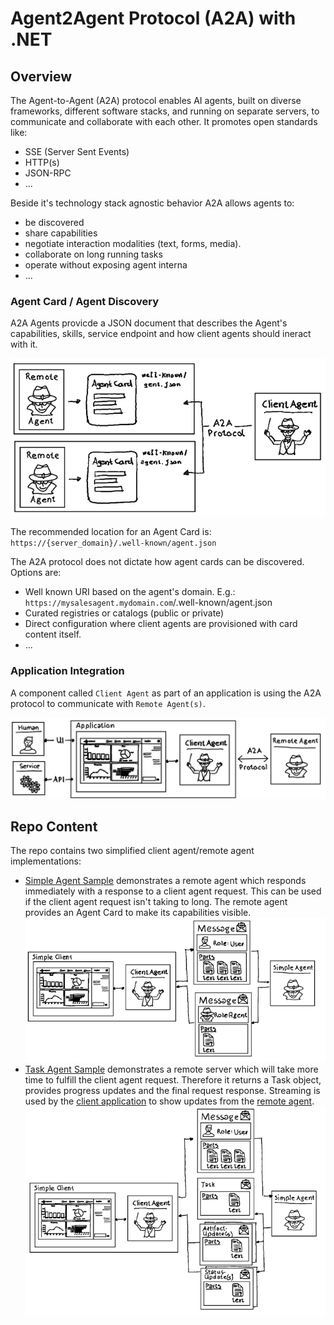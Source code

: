 # Agent2Agent Protocol (A2A) with .NET

## Overview

The Agent-to-Agent (A2A) protocol enables AI agents, built on diverse frameworks, different software stacks, and running on separate servers, to communicate and collaborate with each other. It promotes open standards like:

- SSE (Server Sent Events)
- HTTP(s)
- JSON-RPC
- ...

Beside it's technology stack agnostic behavior A2A allows agents to:
 
- be discovered
- share capabilities
- negotiate interaction modalities (text, forms, media).
- collaborate on long running tasks
- operate without exposing agent interna
- ...


### Agent Card / Agent Discovery

A2A Agents provicde a JSON document that describes the Agent's capabilities, skills, service endpoint and how client agents should ineract with it. 

![AgentDiscovery](./media/img/AgentDiscovery.png)

The recommended location for an Agent Card is: `https://{server_domain}/.well-known/agent.json`

The A2A protocol does not dictate how agent cards can be discovered. Options are: 

- Well known URI based on the agent's domain. E.g.: `https://mysalesagent.mydomain.com`/.well-known/agent.json
- Curated registries or catalogs (public or private)
- Direct configuration where client agents are provisioned with card content itself. 
- ...

### Application Integration

A component called `Client Agent` as part of an application is using the A2A protocol to communicate with `Remote Agent(s)`.

![ActorOverview](./media/img/ActorOverview.png)


## Repo Content

The repo contains two simplified client agent/remote agent implementations:

- [Simple Agent Sample](./src/SimpleAgentSample/) demonstrates a remote agent which responds immediately with a response to a client agent request. This can be used if the client agent request isn't taking to long. The remote agent provides an Agent Card to make its capabilities visible. ![SimpleSample](./media/img/SimpleSample.png)
- [Task Agent Sample](./src/TaskAgentSample/) demonstrates a remote server which will take more time to fulfill the client agent request. Therefore it returns a Task object, provides progress updates and the final request response. Streaming is used by the [client application](./src/TaskAgentSample/TaskClient/) to show updates from the [remote agent](./src/TaskAgentSample/TaskAgent/). ![TaskSample](./media/img/TaskSample.png)


